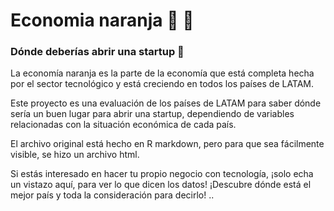 # Economia naranja 🍊 🍊

### Dónde deberías abrir una startup 🚀
 

La economía naranja es la parte de la economía que está completa hecha por el sector tecnológico y está creciendo en todos los países de LATAM.

Este proyecto es una evaluación de los países de LATAM para saber dónde sería un buen lugar para abrir una startup, dependiendo de variables relacionadas con la situación económica de cada país.

El archivo original está hecho en R markdown, pero para que sea fácilmente visible, se hizo un archivo html.

Si estás interesado en hacer tu propio negocio con tecnología, ¡solo echa un vistazo aquí, para ver lo que dicen los datos! ¡Descubre dónde está el mejor país y toda la consideración para decirlo!
..
